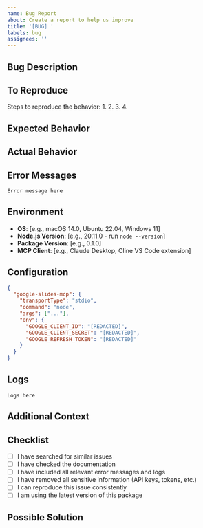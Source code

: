 ```yaml
---
name: Bug Report
about: Create a report to help us improve
title: '[BUG] '
labels: bug
assignees: ''
---
```


## Bug Description
<!-- A clear and concise description of what the bug is -->

## To Reproduce
Steps to reproduce the behavior:
1. 
2. 
3. 
4. 

## Expected Behavior
<!-- A clear and concise description of what you expected to happen -->

## Actual Behavior
<!-- A clear and concise description of what actually happened -->

## Error Messages
<!-- If applicable, paste any error messages or stack traces -->

```
Error message here
```

## Environment
<!-- Please complete the following information -->

- **OS**: [e.g., macOS 14.0, Ubuntu 22.04, Windows 11]
- **Node.js Version**: [e.g., 20.11.0 - run `node --version`]
- **Package Version**: [e.g., 0.1.0]
- **MCP Client**: [e.g., Claude Desktop, Cline VS Code extension]

## Configuration
<!-- Share relevant configuration (remove sensitive data like API keys) -->

```json
{
  "google-slides-mcp": {
    "transportType": "stdio",
    "command": "node",
    "args": ["..."],
    "env": {
      "GOOGLE_CLIENT_ID": "[REDACTED]",
      "GOOGLE_CLIENT_SECRET": "[REDACTED]",
      "GOOGLE_REFRESH_TOKEN": "[REDACTED]"
    }
  }
}
```

## Logs
<!-- If applicable, paste relevant logs -->

```
Logs here
```

## Additional Context
<!-- Add any other context about the problem here -->

## Checklist
<!-- Please check the following before submitting -->

- [ ] I have searched for similar issues
- [ ] I have checked the documentation
- [ ] I have included all relevant error messages and logs
- [ ] I have removed all sensitive information (API keys, tokens, etc.)
- [ ] I can reproduce this issue consistently
- [ ] I am using the latest version of this package

## Possible Solution
<!-- If you have ideas on how to fix this, please share them here -->